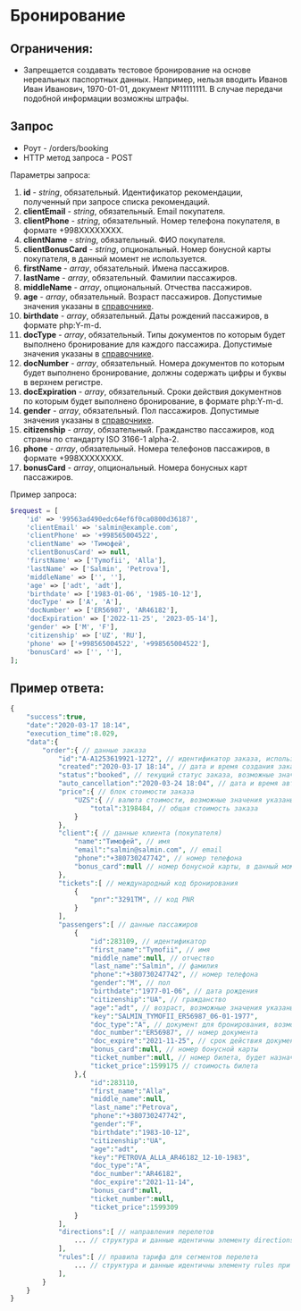 Бронирование
============

Ограничения:
------------

* Запрещается создавать тестовое бронирование на основе нереальных паспортных данных. Например, нельзя вводить Иванов Иван Иванович, 1970-01-01, документ №11111111. В случае передачи подобной информации возможны штрафы.

Запрос
------

* Роут - /orders/booking
* HTTP метод запроса - POST

Параметры запроса:

1. **id** - *string*, обязательный. Идентификатор рекомендации, полученный при запросе списка рекомендаций.
2. **clientEmail** - *string*, обязательный. Email покупателя.
3. **clientPhone** - *string*, обязательный. Номер телефона покупателя, в формате +998XXXXXXXX.
4. **clientName** - *string*, обязательный. ФИО покупателя.
5. **clientBonusCard** - *string*, опциональный. Номер бонусной карты покупателя, в данный момент не используется.
6. **firstName** - *array*, обязательный. Имена пассажиров.
7. **lastName** - *array*, обязательный. Фамилии пассажиров.
8. **middleName** - *array*, опциональный. Отчества пассажиров.
9. **age** - *array*, обязательный. Возраст пассажиров. Допустимые значения указаны в [справочнике](guide.md).
10. **birthdate** - *array*, обязательный. Даты рождений пассажиров, в формате php:Y-m-d.
11. **docType** - *array*, обязательный. Типы документов по которым будет выполнено бронирование для каждого пассажира. Допустимые значения указаны в [справочнике](guide.md).
12. **docNumber** - *array*, обязательный. Номера документов по которым будет выполнено бронирование, должны содержать цифры и буквы в верхнем регистре.
13. **docExpiration** - *array*, обязательный. Сроки действия документнов по которым будет выполнено бронирование, в формате php:Y-m-d.
14. **gender** - *array*, обязательный. Пол пассажиров. Допустимые значения указаны в [справочнике](guide.md).
15. **citizenship** - *array*, обязательный. Гражданство пассажиров, код страны по стандарту ISO 3166-1 alpha-2.
16. **phone** - *array*, обязательный. Номера телефонов пассажиров, в формате +998XXXXXXXX.
18. **bonusCard** - *array*, опциональный. Номера бонусных карт пассажиров.

Пример запроса:

```php
$request = [
    'id' => '99563ad490edc64ef6f0ca0800d36187',
    'clientEmail' => 'salmin@example.com',
    'clientPhone' => '+998565004522',
    'clientName' => 'Тимофей',
    'clientBonusCard' => null,
    'firstName' => ['Tymofii', 'Alla'],
    'lastName' => ['Salmin', 'Petrova'],
    'middleName' => ['', ''],
    'age' => ['adt', 'adt'],
    'birthdate' => ['1983-01-06', '1985-10-12'],
    'docType' => ['A', 'A'],
    'docNumber' => ['ER56987', 'AR46182'],
    'docExpiration' => ['2022-11-25', '2023-05-14'],
    'gender' => ['M', 'F'],
    'citizenship' => ['UZ', 'RU'],
    'phone' => ['+998565004522', '+998565004522'],
    'bonusCard' => ['', ''],
];
```

Пример ответа:
--------------

```php
{
    "success":true,
    "date":"2020-03-17 18:14",
    "execution_time":8.029,
    "data":{
        "order":{ // данные заказа
            "id":"A-A1253619921-1272", // идентификатор заказа, используется при оплате
            "created":"2020-03-17 18:14", // дата и время создания заказа по Гринвичу
            "status":"booked", // текущий статус заказа, возможные значения указаны в справочнике
            "auto_cancellation":"2020-03-24 18:04", // дата и время автоотмены неоплаченного заказа по Гринвичу
            "price":{ // блок стоимости заказа
                "UZS":{ // валюта стоимости, возможные значения указаны в справочнике
                    "total":3198484, // общая стоимость заказа
                }
            },
            "client":{ // данные клиента (покупателя)
                "name":"Тимофей", // имя
                "email":"salmin@salmin.com", // email
                "phone":"+380730247742", // номер телефона
                "bonus_card":null // номер бонусной карты, в данный момент не используется
            },
            "tickets":[ // международный код бронирования
                {
                    "pnr":"3291TM", // код PNR
                }
            ],
            "passengers":[ // данные пассажиров
                {
                    "id":283109, // идентификатор
                    "first_name":"Tymofii", // имя
                    "middle_name":null, // отчество
                    "last_name":"Salmin", // фамилия
                    "phone":"+380730247742", // номер телефона
                    "gender":"M", // пол
                    "birthdate":"1977-01-06", // дата рождения
                    "citizenship":"UA", // гражданство
                    "age":"adt", // возраст, возможные значения указаны в справочнике
                    "key":"SALMIN_TYMOFII_ER56987_06-01-1977",
                    "doc_type":"A", // документ для бронирования, возможные значения указаны в справочнике
                    "doc_number":"ER56987", // номер документа
                    "doc_expire":"2021-11-25", // срок действия документа
                    "bonus_card":null, // номер бонусной карты
                    "ticket_number":null, // номер билета, будет назначен после оплаты
                    "ticket_price":1599175 // стоимость билета
                },{
                    "id":283110,
                    "first_name":"Alla",
                    "middle_name":null,
                    "last_name":"Petrova",
                    "phone":"+380730247742",
                    "gender":"F",
                    "birthdate":"1983-10-12",
                    "citizenship":"UA",
                    "age":"adt",
                    "key":"PETROVA_ALLA_AR46182_12-10-1983",
                    "doc_type":"A",
                    "doc_number":"AR46182",
                    "doc_expire":"2021-11-14",
                    "bonus_card":null,
                    "ticket_number":null,
                    "ticket_price":1599309
                }
            ],
            "directions":[ // направления перелетов
                ... // структура и данные идентичны элементу directions при запросе списка рекомендаций
            ],
            "rules":[ // правила тарифа для сегментов перелета
                ... // структура и данные идентичны элементу rules при запросе данных и условий тарифа для отдельной рекомендации
            ],
        }
    }
}
```